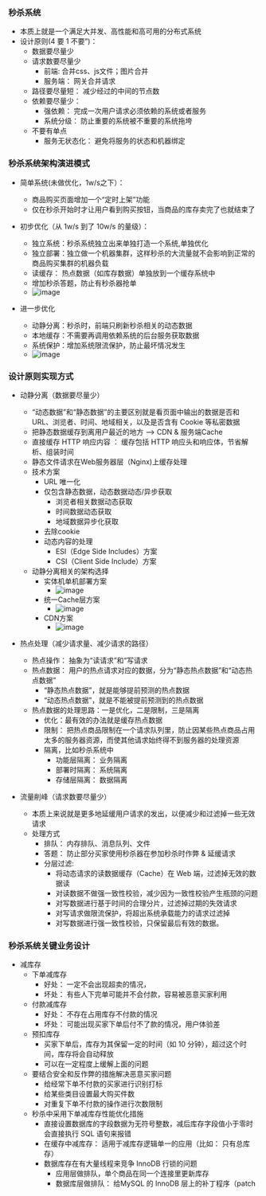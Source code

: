 ### 秒杀系统
- 本质上就是一个满足大并发、高性能和高可用的分布式系统
- 设计原则(4 要 1 不要”)：
    - 数据要尽量少
    - 请求数要尽量少
        - 前端: 合并css、js文件；图片合并
        - 服务端： 网关合并请求
    - 路径要尽量短： 减少经过的中间的节点数
    - 依赖要尽量少： 
        - 强依赖： 完成一次用户请求必须依赖的系统或者服务
        - 系统分级： 防止重要的系统被不重要的系统拖垮
    - 不要有单点
        - 服务无状态化： 避免将服务的状态和机器绑定

### 秒杀系统架构演进模式
- 简单系统(未做优化，1w/s之下）：
    - 商品购买页面增加一个“定时上架”功能
    - 仅在秒杀开始时才让用户看到购买按钮，当商品的库存卖完了也就结束了
- 初步优化（从 1w/s 到了 10w/s 的量级）： 
    - 独立系统：秒杀系统独立出来单独打造一个系统,单独优化
    - 独立部署：独立做一个机器集群，这样秒杀的大流量就不会影响到正常的商品购买集群的机器负载
    - 读缓存： 热点数据（如库存数据）单独放到一个缓存系统中
    - 增加秒杀答题，防止有秒杀器抢单
    -  ![image](../../../ref_images/20200211/ba65c2b4e2a2bae28192e1d456131f3d.jpg)
    
- 进一步优化
    - 动静分离：秒杀时，前端只刷新秒杀相关的动态数据
    - 本地缓存：不需要再调用依赖系统的后台服务获取数据
    - 系统保护：增加系统限流保护，防止最坏情况发生
    - ![image](../../../ref_images/20200211/5010fe68abebec4ed71e87147c0ee665.jpg)
    
### 设计原则实现方式 
- 动静分离（数据要尽量少）
    - “动态数据”和“静态数据”的主要区别就是看页面中输出的数据是否和 URL、浏览者、时间、地域相关，以及是否含有 Cookie 等私密数据
    - 把静态数据缓存到离用户最近的地方 --> CDN & 服务端Cache
    - 直接缓存 HTTP 响应内容 ： 缓存包括 HTTP 响应头和响应体，节省解析、组装时间
    - 静态文件请求在Web服务器层（Nginx)上缓存处理
    - 技术方案
        - URL 唯一化
        - 仅包含静态数据，动态数据动态/异步获取
            - 浏览者相关数据动态获取
            - 时间数据动态获取
            - 地域数据异步化获取
        - 去除cookie
        - 动态内容的处理
            - ESI（Edge Side Includes）方案
            - CSI（Client Side Include）方案     
    - 动静分离相关的架构选择
        - 实体机单机部署方案
           - ![image](../../../ref_images/20200211/4e4f0b0e5b83deaccb8cc49ad40f1a8a.jpg)         
        - 统一Cache层方案
            - ![image](../../../ref_images/20200211/36af87e321f9d6a2f4516bf2e21e55d2.jpg)
        - CDN方案     
            - ![image](../../../ref_images/20200211/c0fd22cf9d565a8ea2e9edcefae3b2dd.jpg)

- 热点处理（减少请求量、减少请求的路径）
    - 热点操作： 抽象为“读请求”和“写请求
    - 热点数据： 用户的热点请求对应的数据，分为“静态热点数据”和“动态热点数据”
        - “静态热点数据”，就是能够提前预测的热点数据
        - “动态热点数据”，就是不能被提前预测到的热点数据
    - 热点数据的处理思路：一是优化，二是限制，三是隔离
        - 优化：最有效的办法就是缓存热点数据
        - 限制： 把热点商品限制在一个请求队列里，防止因某些热点商品占用太多的服务器资源，而使其他请求始终得不到服务器的处理资源
        - 隔离，比如秒杀系统中
            - 功能层隔离： 业务隔离
            - 部署时隔离： 系统隔离
            - 存储层隔离： 数据隔离    
- 流量削峰（请求数要尽量少）
    - 本质上来说就是更多地延缓用户请求的发出，以便减少和过滤掉一些无效请求
    - 处理方式
        - 排队： 内存排队、消息队列、文件
        - 答题： 防止部分买家使用秒杀器在参加秒杀时作弊 & 延缓请求
        - 分层过滤: 
            - 将动态请求的读数据缓存（Cache）在 Web 端，过滤掉无效的数据读
            - 对读数据不做强一致性校验，减少因为一致性校验产生瓶颈的问题
            - 对写数据进行基于时间的合理分片，过滤掉过期的失效请求
            - 对写请求做限流保护，将超出系统承载能力的请求过滤掉
            - 对写数据进行强一致性校验，只保留最后有效的数据。

### 秒杀系统关键业务设计 
- 减库存
    - 下单减库存 
        - 好处： 一定不会出现超卖的情况， 
        - 坏处： 有些人下完单可能并不会付款，容易被恶意买家利用
    - 付款减库存 
        - 好处： 不存在占用库存不付款的情况 
        - 坏处： 可能出现买家下单后付不了款的情况，用户体验差
    - 预扣库存 
        - 买家下单后，库存为其保留一定的时间（如 10 分钟），超过这个时间，库存将会自动释放
        - 可以在一定程度上缓解上面的问题
    - 要结合安全和反作弊的措施解决恶意买家问题
        - 给经常下单不付款的买家进行识别打标
        - 给某些类目设置最大购买件数
        - 对重复下单不付款的操作进行次数限制      
    - 秒杀中采用下单减库存性能优化措施
        - 直接设置数据库的字段数据为无符号整数，减后库存字段值小于零时会直接执行 SQL 语句来报错
        - 在缓存中减库存： 适用于减库存逻辑单一的应用（比如： 只有总库存）
        - 数据库存在有大量线程来竞争 InnoDB 行锁的问题
            - 应用层做排队，单个商品在同一个连接里更新库存
            - 数据库层做排队： 给MySQL 的 InnoDB 层上的补丁程序（patch 